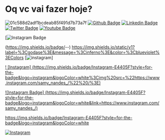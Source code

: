 # Oq vc vai fazer hoje? 
![01c588d2adf1bcdeab85f491d7b73a7f](https://user-images.githubusercontent.com/77402118/104478728-6656eb00-55a1-11eb-812e-4f0e604216b3.jpg)
[![Github Badge](https://img.shields.io/badge/-Github-000?style=flat-square&logo=Github&logoColor=white&link=https://github.com/fagnerpsantos)](https://github.com/fagnerpsantos)
[![Linkedin Badge](https://img.shields.io/badge/-LinkedIn-blue?style=flat-square&logo=Linkedin&logoColor=white&link=https://www.linkedin.com/in/fagnerpsantos/)](https://www.linkedin.com/in/fagnerpsantos/)
[![Twitter Badge](https://img.shields.io/badge/-Twitter-1ca0f1?style=flat-square&labelColor=1ca0f1&logo=twitter&logoColor=white&link=https://twitter.com/fagnerpsantos)](https://twitter.com/fagnerpsantos)
[![Youtube Badge](https://img.shields.io/badge/-YouTube-ff0000?style=flat-square&labelColor=ff0000&logo=youtube&logoColor=white&link=https://www.youtube.com/user/TreinaWeb)](https://www.youtube.com/user/TreinaWeb)

[![Instagram Badge](https://img.shields.io/endpoint?color=Instagram&logo=Instagram%20%23E4405F&url=https%3A%2F%2Fwww.instagram.com%2Fsamy_nandes_%2F)




(https://img.shields.io/badge/<LABEL>-<MESSAGE>-<COLOR>)
https://img.shields.io/static/v1?label=%3Cgodase%3E&message=%3Cinferno%3E&color=%3Cblueviolet%3EColors
  [![instagram](https://img.shields.io/instagram/url?color=blueviolet&label=Instagram&logo=instagram&logoColor=white&url=https%3A%2F%2Fwww.instagram.com%2Fsamy_nandes_%2F)]
  
  
  
  
  
  
  [! [Instagram] (https://img.shields.io/badge/Instagram-E4405F?style=for-the-badge&logo=instagram&logoColor=white%3Cimg%20src=%22https://www.instagram.com/samy_nandes_/%22%20/%3E)](https://www.instagram.com/samy_nandes_/)
  
  
 [![Instagram Badge] (https://img.shields.io/badge/Instagram-E4405F?style=for-the-badge&logo=instagram&logoColor=white&link=https://www.instagram.com/samy_nandes_/)](https://www.instagram.com/samy_nandes_/)

https://img.shields.io/badge/Instagram-E4405F?style=for-the-badge&logo=instagram&logoColor=white


[![Instagram](https://img.shields.io/badge/Instagram-E4405F?style=flat-square&logo=instagram&logoColor=white)](https://www.instagram.com/samy_nandes_/)






